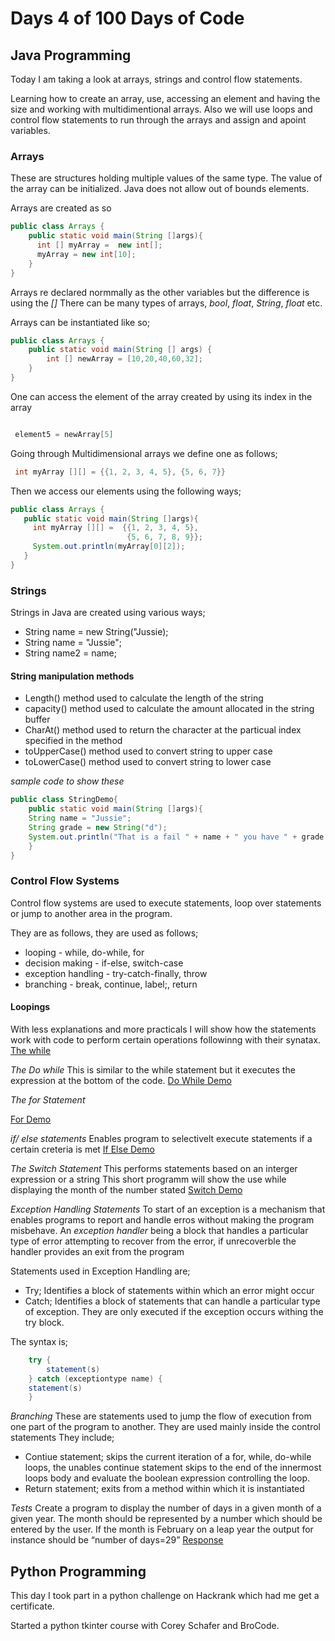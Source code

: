 # Days 4 of 100 Days of Code

## Java Programming 

Today I am taking a look at arrays, strings and control flow statements.

Learning how to create an array, use, accessing an element and having the size and working with multidimentional arrays. Also we will use loops and control flow statements to run through the arrays and assign and apoint variables.

### Arrays 

These are structures holding multiple values of the same type. The value of the array can be initialized. Java does not allow out of bounds elements.

Arrays are created as so 
```Java
public class Arrays {
    public static void main(String []args){
      int [] myArray =  new int[];
      myArray = new int[10];
    }
} 
```
Arrays re declared normmally as the other variables but the difference is using the _[]_ 
There can be many types of arrays, _bool_, _float_, _String_, _float_ etc.

Arrays can be instantiated like so;
```java 
public class Arrays {
    public static void main(String [] args) {
        int [] newArray = [10,20,40,60,32];
    }
}
```
One can access the element of the array created by using its index in the array
```Java

 element5 = newArray[5]
 ```
Going through Multidimensional arrays we define one as follows;
```Java
 int myArray [][] = {{1, 2, 3, 4, 5}, {5, 6, 7}}
 ```
 Then we access our elements using the following ways;
 ```Java
 public class Arrays {
    public static void main(String []args){
      int myArray [][] =  {{1, 2, 3, 4, 5}, 
                           {5, 6, 7, 8, 9}};
      System.out.println(myArray[0][2]);
    }
}
```

### Strings 

Strings in Java are created using various ways;
- String name = new String("Jussie);
- String name = "Jussie";
- String name2 = name;

#### String manipulation methods

- Length() method used to calculate the length of the string
- capacity() method used to calculate the amount allocated in the string buffer
- CharAt() method used to return the character at the particual index specified in the method 
- toUpperCase() method used to convert string to upper case
- toLowerCase() method used to convert string to lower case

*sample code to show these* 
```Java
public class StringDemo{
    public static void main(String []args){
    String name = "Jussie";
    String grade = new String("d");
    System.out.println("That is a fail " + name + " you have " + grade.toUpperCase());
    }
}
```
### Control Flow Systems
Control flow systems are used to execute statements, loop over statements or jump to another area in the program.

They are as follows, they are used as follows;

- looping - while, do-while, for 
- decision making - if-else, switch-case
- exception handling - try-catch-finally, throw
- branching - break, continue, label;, return

#### Loopings 

With less explanations and more practicals I will show how the statements work with code to perform certain operations followinng with their synatax.
[The while](./findSum.java) 

*The Do while*
This is similar to the while statement but it executes the expression at the bottom of the code.
[Do While Demo](./DoWhile.java)

*The for Statement*

[For Demo](./ForDemo.java)

*if/ else statements*
Enables program to selectivelt execute statements if a certain creteria is met
[If Else Demo](./IfElseDemo.java)

*The Switch Statement*
This performs statements based on an interger expression or a string 
This short programm will show the use while displaying the month of the number stated
[Switch Demo](./SwitchDemo.java)

*Exception Handling Statements*
To start of an exception is  a mechanism that enables programs to report and handle erros without making the program misbehave. An _exception handler_ being a block that handles a particular type of error attempting to recover from the error, if unrecoverble the handler provides an exit from the program

Statements used in Exception Handling are;
 - Try; Identifies a block of statements within which an error might occur 
 - Catch; Identifies a block of statements that can handle a particular type of exception. They are only executed if the exception occurs withing the try block.

The syntax is;
```Java 
    try {
        statement(s)
    } catch (exceptiontype name) {
    statement(s)
    }
```

*Branching* 
These are statements used to jump the flow of execution from one part of the program to another. They are used mainly inside the control statements
They include;
 - Contiue statement; skips the current iteration of a for, while, do-while loops, the unables continue statement skips to the end of the innermost loops body and evaluate the boolean expression controlling the loop.
 - Return statement; exits from a method within which it is instantiated

*Tests*
Create a program to display the number of days in a given month of a given year.
The month should be represented by a number which should be entered by the user.
If the month is February on a leap year the output for instance should be
“number of days=29”
[Response](./Days.java)

## Python Programming

This day I took part in a python challenge on Hackrank which had me get a certificate.

Started a python tkinter course with Corey Schafer and BroCode.